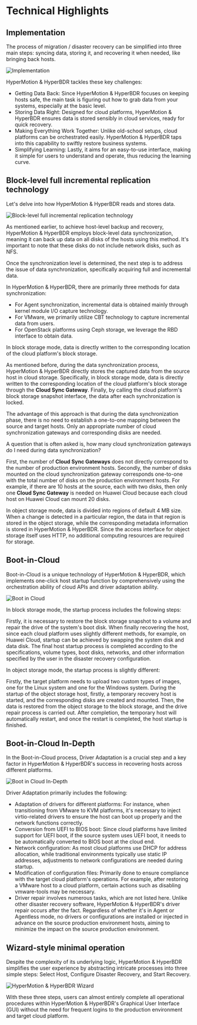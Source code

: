 # Technical Highlights

## Implementation

The process of migration / disaster recovery can be simplified into three main steps: syncing data, storing it, and recovering it when needed, like bringing back hosts.

![Implementation](./images/technical-highlights-implementation.png)

HyperMotion & HyperBDR tackles these key challenges:

* Getting Data Back: Since HyperMotion & HyperBDR focuses on keeping hosts safe, the main task is figuring out how to grab data from your systems, especially at the basic level.
* Storing Data Right: Designed for cloud platforms, HyperMotion & HyperBDR ensures data is stored sensibly in cloud services, ready for quick recovery.
* Making Everything Work Together: Unlike old-school setups, cloud platforms can be orchestrated easily. HyperMotion & HyperBDR taps into this capability to swiftly restore business systems.
* Simplifying Learning: Lastly, it aims for an easy-to-use interface, making it simple for users to understand and operate, thus reducing the learning curve.

## Block-level full incremental replication technology

Let's delve into how HyperMotion & HyperBDR reads and stores data.

![Block-level full incremental replication technology](./images/technical-highlights-block-level-sync.png)

As mentioned earlier, to achieve host-level backup and recovery, HyperMotion & HyperBDR employs block-level data synchronization, meaning it can back up data on all disks of the hosts using this method. It's important to note that these disks do not include network disks, such as NFS.

Once the synchronization level is determined, the next step is to address the issue of data synchronization, specifically acquiring full and incremental data.

In HyperMotion & HyperBDR, there are primarily three methods for data synchronization:

- For Agent synchronization, incremental data is obtained mainly through kernel module I/O capture technology.
- For VMware, we primarily utilize CBT technology to capture incremental data from users.
- For OpenStack platforms using Ceph storage, we leverage the RBD interface to obtain data.

In block storage mode, data is directly written to the corresponding location of the cloud platform's block storage.

As mentioned before, during the data synchronization process, HyperMotion & HyperBDR directly stores the captured data from the source host in cloud storage. Specifically, in block storage mode, data is directly written to the corresponding location of the cloud platform's block storage through the **Cloud Sync Gateway**. Finally, by calling the cloud platform's block storage snapshot interface, the data after each synchronization is locked.

The advantage of this approach is that during the data synchronization phase, there is no need to establish a one-to-one mapping between the source and target hosts. Only an appropriate number of cloud synchronization gateways and corresponding disks are needed.

A question that is often asked is, how many cloud synchronization gateways do I need during data synchronization?

First, the number of **Cloud Sync Gateways** does not directly correspond to the number of production environment hosts.
Secondly, the number of disks mounted on the cloud synchronization gateway corresponds one-to-one with the total number of disks on the production environment hosts. For example, if there are 10 hosts at the source, each with two disks, then only one **Cloud Sync Gateway** is needed on Huawei Cloud because each cloud host on Huawei Cloud can mount 20 disks.

In object storage mode, data is divided into regions of default 4 MB size. When a change is detected in a particular region, the data in that region is stored in the object storage, while the corresponding metadata information is stored in HyperMotion & HyperBDR. Since the access interface for object storage itself uses HTTP, no additional computing resources are required for storage.

## Boot-in-Cloud

Boot-in-Cloud is a unique technology of HyperMotion & HyperBDR, which implements one-click host startup function by comprehensively using the orchestration ability of cloud APIs and driver adaptation ability.

![Boot in Cloud](./images/technical-highlights-boot-in-cloud.png)

In block storage mode, the startup process includes the following steps:

Firstly, it is necessary to restore the block storage snapshot to a volume and repair the drive of the system's boot disk.
When finally recovering the host, since each cloud platform uses slightly different methods, for example, on Huawei Cloud, startup can be achieved by swapping the system disk and data disk.
The final host startup process is completed according to the specifications, volume types, boot disks, networks, and other information specified by the user in the disaster recovery configuration.

In object storage mode, the startup process is slightly different:

Firstly, the target platform needs to upload two custom types of images, one for the Linux system and one for the Windows system.
During the startup of the object storage host, firstly, a temporary recovery host is started, and the corresponding disks are created and mounted.
Then, the data is restored from the object storage to the block storage, and the drive repair process is carried out.
After completion, the temporary host will automatically restart, and once the restart is completed, the host startup is finished.

## Boot-in-Cloud In-Depth

In the Boot-in-Cloud process, Driver Adaptation is a crucial step and a key factor in HyperMotion & HyperBDR's success in recovering hosts across different platforms.

![Boot in Cloud In-Depth](./images/technical-highlights-boot-in-cloud-in-depth.png)

Driver Adaptation primarily includes the following:

* Adaptation of drivers for different platforms: For instance, when transitioning from VMware to KVM platforms, it's necessary to inject virtio-related drivers to ensure the host can boot up properly and the network functions correctly.
* Conversion from UEFI to BIOS boot: Since cloud platforms have limited support for UEFI boot, if the source system uses UEFI boot, it needs to be automatically converted to BIOS boot at the cloud end.
* Network configuration: As most cloud platforms use DHCP for address allocation, while traditional environments typically use static IP addresses, adjustments to network configurations are needed during startup.
* Modification of configuration files: Primarily done to ensure compliance with the target cloud platform's operations. For example, after restoring a VMware host to a cloud platform, certain actions such as disabling vmware-tools may be necessary.
* Driver repair involves numerous tasks, which are not listed here. Unlike other disaster recovery software, HyperMotion & HyperBDR's driver repair occurs after the fact. Regardless of whether it's in Agent or Agentless mode, no drivers or configurations are installed or injected in advance on the source production environment hosts, aiming to minimize the impact on the source production environment.

## Wizard-style minimal operation

Despite the complexity of its underlying logic, HyperMotion & HyperBDR simplifies the user experience by abstracting intricate processes into three simple steps: Select Host, Configure Disaster Recovery, and Start Recovery.

![HyperMotion & HyperBDR Wizard](./images/technical-highlights-wizard-ui.png)

With these three steps, users can almost entirely complete all operational procedures within HyperMotion & HyperBDR's Graphical User Interface (GUI) without the need for frequent logins to the production environment and target cloud platform.